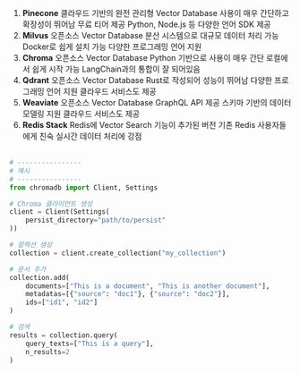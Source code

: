 
1. **Pinecone**
클라우드 기반의 완전 관리형 Vector Database
사용이 매우 간단하고 확장성이 뛰어남
무료 티어 제공
Python, Node.js 등 다양한 언어 SDK 제공
2. **Milvus**
오픈소스 Vector Database
분산 시스템으로 대규모 데이터 처리 가능
Docker로 쉽게 설치 가능
다양한 프로그래밍 언어 지원
3. **Chroma**
오픈소스 Vector Database
Python 기반으로 사용이 매우 간단
로컬에서 쉽게 시작 가능
LangChain과의 통합이 잘 되어있음
4. **Qdrant**
오픈소스 Vector Database
Rust로 작성되어 성능이 뛰어남
다양한 프로그래밍 언어 지원
클라우드 서비스도 제공
5. **Weaviate**
오픈소스 Vector Database
GraphQL API 제공
스키마 기반의 데이터 모델링 지원
클라우드 서비스도 제공
6. **Redis Stack**
Redis에 Vector Search 기능이 추가된 버전
기존 Redis 사용자들에게 친숙
실시간 데이터 처리에 강점
<br><br>

```Python
# ----------------
# 예시
# ----------------
from chromadb import Client, Settings

# Chroma 클라이언트 생성
client = Client(Settings(
    persist_directory="path/to/persist"
))

# 컬렉션 생성
collection = client.create_collection("my_collection")

# 문서 추가
collection.add(
    documents=["This is a document", "This is another document"],
    metadatas=[{"source": "doc1"}, {"source": "doc2"}],
    ids=["id1", "id2"]
)

# 검색
results = collection.query(
    query_texts=["This is a query"],
    n_results=2
)
```